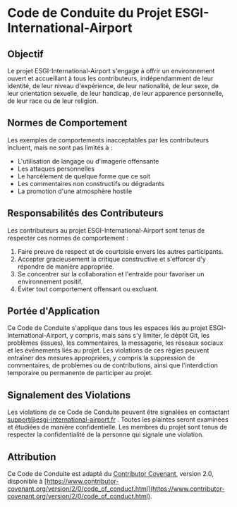 # Code de Conduite du Projet ESGI-International-Airport

## Objectif

Le projet ESGI-International-Airport s'engage à offrir un environnement ouvert et accueillant à tous les contributeurs, indépendamment de leur identité, de leur niveau d'expérience, de leur nationalité, de leur sexe, de leur orientation sexuelle, de leur handicap, de leur apparence personnelle, de leur race ou de leur religion.

## Normes de Comportement

Les exemples de comportements inacceptables par les contributeurs incluent, mais ne sont pas limités à :
- L'utilisation de langage ou d'imagerie offensante
- Les attaques personnelles
- Le harcèlement de quelque forme que ce soit
- Les commentaires non constructifs ou dégradants
- La promotion d'une atmosphère hostile

## Responsabilités des Contributeurs

Les contributeurs au projet ESGI-International-Airport sont tenus de respecter ces normes de comportement :
1. Faire preuve de respect et de courtoisie envers les autres participants.
2. Accepter gracieusement la critique constructive et s'efforcer d'y répondre de manière appropriée.
3. Se concentrer sur la collaboration et l'entraide pour favoriser un environnement positif.
4. Éviter tout comportement offensant ou excluant.

## Portée d'Application

Ce Code de Conduite s'applique dans tous les espaces liés au projet ESGI-International-Airport, y compris, mais sans s'y limiter, le dépôt Git, les problèmes (issues), les commentaires, la messagerie, les réseaux sociaux et les événements liés au projet. Les violations de ces règles peuvent entraîner des mesures appropriées, y compris la suppression de commentaires, de problèmes ou de contributions, ainsi que l'interdiction temporaire ou permanente de participer au projet.

## Signalement des Violations

Les violations de ce Code de Conduite peuvent être signalées en contactant support@esgi-international-airport.fr . Toutes les plaintes seront examinées et étudiées de manière confidentielle. Les membres du projet sont tenus de respecter la confidentialité de la personne qui signale une violation.

## Attribution

Ce Code de Conduite est adapté du [Contributor Covenant](https://www.contributor-covenant.org), version 2.0, disponible à [https://www.contributor-covenant.org/version/2/0/code_of_conduct.html](https://www.contributor-covenant.org/version/2/0/code_of_conduct.html).

